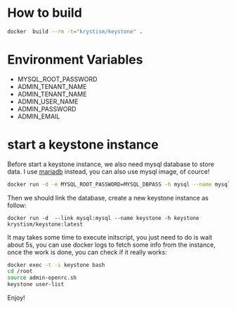 # How to build
```bash
docker  build --rm -t="krystism/keystone" .
```

# Environment Variables

* MYSQL_ROOT_PASSWORD
* ADMIN_TENANT_NAME 
* ADMIN_TENANT_NAME
* ADMIN_USER_NAME
* ADMIN_PASSWORD
* ADMIN_EMAIL

# start a keystone instance

Before start a keystone instance, we also need mysql database to store data. I use [mariadb](https://registry.hub.docker.com/_/mariadb/)
instead, you can also use mysql image, of cource!
```bash
docker run -d -e MYSQL_ROOT_PASSWORD=MYSQL_DBPASS -h mysql --name mysql -d mariadb:latest
```
Then we should link the database, create a new keystone instance as follow:
```
docker run -d  --link mysql:mysql --name keystone -h keystone krystism/keystone:latest
```
It may takes some time to execute initscript, you just need to do is wait about 5s, you can use docker logs to fetch
some info from the instance, once the work is done, you can check if it really works:
```bash
docker exec -t -i keystone bash
cd /root
source admin-openrc.sh
keystone user-list
```
Enjoy!
